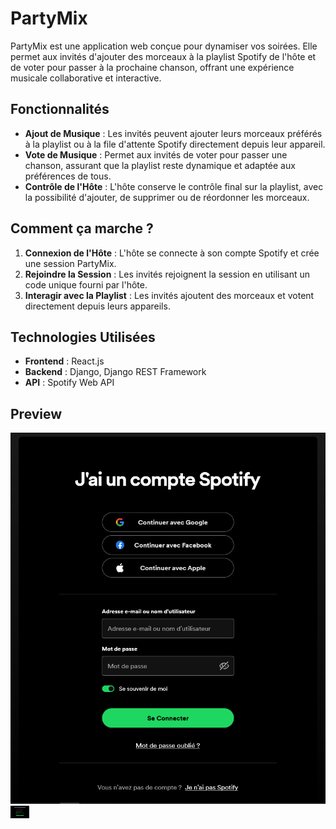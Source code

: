 # PartyMix

PartyMix est une application web conçue pour dynamiser vos soirées. Elle permet aux invités d'ajouter des morceaux à la playlist Spotify de l'hôte et de voter pour passer à la prochaine chanson, offrant une expérience musicale collaborative et interactive.

## Fonctionnalités

- **Ajout de Musique** : Les invités peuvent ajouter leurs morceaux préférés à la playlist ou à la file d'attente Spotify directement depuis leur appareil.
- **Vote de Musique** : Permet aux invités de voter pour passer une chanson, assurant que la playlist reste dynamique et adaptée aux préférences de tous.
- **Contrôle de l'Hôte** : L'hôte conserve le contrôle final sur la playlist, avec la possibilité d'ajouter, de supprimer ou de réordonner les morceaux.

## Comment ça marche ?

1. **Connexion de l'Hôte** : L'hôte se connecte à son compte Spotify et crée une session PartyMix.
2. **Rejoindre la Session** : Les invités rejoignent la session en utilisant un code unique fourni par l'hôte.
3. **Interagir avec la Playlist** : Les invités ajoutent des morceaux et votent directement depuis leurs appareils.

## Technologies Utilisées

- **Frontend** : React.js
- **Backend** : Django, Django REST Framework
- **API** : Spotify Web API

## Preview

![Texte alternatif](img_github/ConnexionSpotify.PNG)
<img src="img_github/ConnexionSpotify.PNG" width="30" height="20" alt="Texte alternatif">
